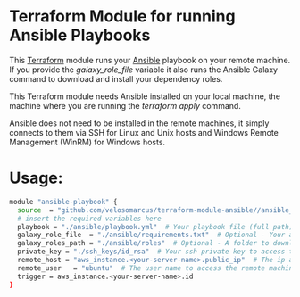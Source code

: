 # Terraform Module for running Ansible Playbooks

This [Terraform](https://www.terraform.io) module runs your [Ansible](https://www.ansible.com) playbook on your remote machine.
If you provide the *galaxy_role_file* variable it also runs the Ansible Galaxy command to download and install your dependency roles.


This Terraform module needs Ansible installed on your local machine, the machine where you are running the *terraform apply* command.

Ansible does not need to be installed in the remote machines, 
it simply connects to them via SSH for Linux and Unix hosts and Windows Remote Management (WinRM) for Windows hosts.


# Usage:
```bash
module "ansible-playbook" {
  source  = "github.com/velosomarcus/terraform-module-ansible//ansible_playbook?ref=master"
  # insert the required variables here
  playbook = "./ansible/playbook.yml"  # Your playbook file (full path)
  galaxy_role_file  = "./ansible/requirements.txt"  # Optional - Your ansible galaxy requirements file (full path)
  galaxy_roles_path = "./ansible/roles"  # Optional - A folder to download the ansible galaxy roles
  private_key = "./ssh_keys/id_rsa"  # Your ssh private key to access the remote machines (full path)
  remote_host = "aws_instance.<your-server-name>.public_ip"  # The ip address of the remote machine
  remote_user	= "ubuntu"  # The user name to access the remote machine
  trigger = aws_instance.<your-server-name>.id
}
```
